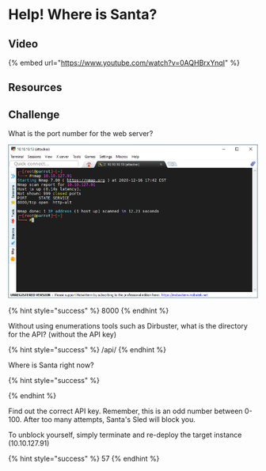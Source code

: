 # Help! Where is Santa?

## Video

{% embed url="https://www.youtube.com/watch?v=0AQHBrxYnqI" %}

## Resources

## Challenge

What is the port number for the web server?

![](../.gitbook/assets/image%20%28112%29.png)

{% hint style="success" %}
8000
{% endhint %}

Without using enumerations tools such as Dirbuster, what is the directory for the API?  \(without the API key\)

{% hint style="success" %}
/api/
{% endhint %}

Where is Santa right now?

{% hint style="success" %}

{% endhint %}

Find out the correct API key. Remember, this is an odd number between 0-100. After too many attempts, Santa's Sled will block you. 

To unblock yourself, simply terminate and re-deploy the target instance \(10.10.127.91\) 

{% hint style="success" %}
57
{% endhint %}

